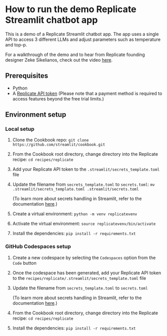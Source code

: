# How to run the demo Replicate Streamlit chatbot app
This is a demo of a Replicate Streamlit chatbot app. The app uses a single API to access 3 different LLMs and adjust parameters such as temperature and top-p.

For a walkthrough of the demo and to hear from Replicate founding designer Zeke Sikelianos, check out the video [here](https://youtu.be/zsQ7EN10zj8).

## Prerequisites
* Python
* A [Replicate API token](https://replicate.com/signin?next=/account/api-tokens)
    (Please note that a payment method is required to access features beyond the free trial limits.)

## Environment setup
### Local setup
1. Clone the Cookbook repo: `git clone https://github.com/streamlit/cookbook.git`
2. From the Cookbook root directory, change directory into the Replicate recipe: `cd recipes/replicate`
3. Add your Replicate API token to the `.streamlit/secrets_template.toml` file
4. Update the filename from `secrets_template.toml` to `secrets.toml`: `mv .streamlit/secrets_template.toml .streamlit/secrets.toml`
  
    (To learn more about secrets handling in Streamlit, refer to the documentation [here](https://docs.streamlit.io/develop/concepts/connections/secrets-management).)
5. Create a virtual environment: `python -m venv replicatevenv`
6. Activate the virtual environment: `source replicatevenv/bin/activate`  
7. Install the dependencies: `pip install -r requirements.txt`

### GitHub Codespaces setup
1. Create a new codespace by selecting the `Codespaces` option from the `Code` button
2. Once the codespace has been generated, add your Replicate API token to the `recipes/replicate/.streamlit/secrets_template.toml` file
3. Update the filename from `secrets_template.toml` to `secrets.toml`
  
    (To learn more about secrets handling in Streamlit, refer to the documentation [here](https://docs.streamlit.io/develop/concepts/connections/secrets-management).)
4. From the Cookbook root directory, change directory into the Replicate recipe: `cd recipes/replicate`
5. Install the dependencies: `pip install -r requirements.txt`
